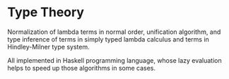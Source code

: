 # Type Theory

Normalization of lambda terms in normal order,
unification algorithm, and
type inference of terms in simply typed lambda calculus and terms in Hindley-Milner type system.

All implemented in Haskell programming language,
whose lazy evaluation helps to speed up those algorithms in some cases.
